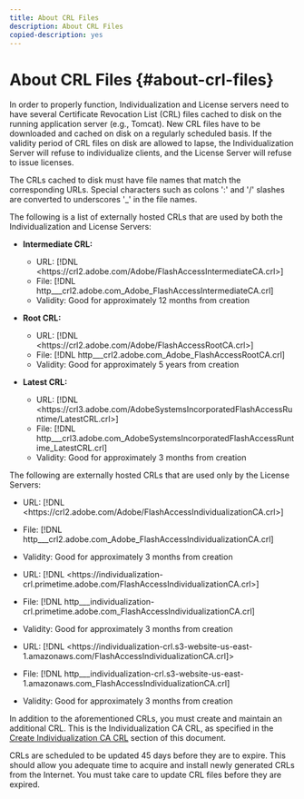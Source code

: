 ```yaml
---
title: About CRL Files
description: About CRL Files
copied-description: yes
---
```


# About CRL Files {#about-crl-files}

In order to properly function, Individualization and License servers need to have several Certificate Revocation List (CRL) files cached to disk on the running application server (e.g., Tomcat). New CRL files have to be downloaded and cached on disk on a regularly scheduled basis. If the validity period of CRL files on disk are allowed to lapse, the Individualization Server will refuse to individualize clients, and the License Server will refuse to issue licenses.

The CRLs cached to disk must have file names that match the corresponding URLs. Special characters such as colons ':' and '/' slashes are converted to underscores '_' in the file names.

The following is a list of externally hosted CRLs that are used by both the Individualization and License Servers:

* **Intermediate CRL:**

    * URL: [!DNL <ht<span></span>tps://crl2.adobe.com/Adobe/FlashAccessIntermediateCA.crl>] 
    * File: [!DNL http___crl2.adobe.com_Adobe_FlashAccessIntermediateCA.crl] 
    * Validity: Good for approximately 12 months from creation

* **Root CRL:**

    * URL: [!DNL <ht<span></span>tps://crl2.adobe.com/Adobe/FlashAccessRootCA.crl>] 
    * File: [!DNL http___crl2.adobe.com_Adobe_FlashAccessRootCA.crl] 
    * Validity: Good for approximately 5 years from creation

* **Latest CRL:**

    * URL: [!DNL <ht<span></span>tps://crl3.adobe.com/AdobeSystemsIncorporatedFlashAccessRuntime/LatestCRL.crl>] 
    * File: [!DNL http___crl3.adobe.com_AdobeSystemsIncorporatedFlashAccessRuntime_LatestCRL.crl] 
    * Validity: Good for approximately 3 months from creation

The following are externally hosted CRLs that are used only by the License Servers:

* URL: [!DNL <ht<span></span>tps://crl2.adobe.com/Adobe/FlashAccessIndividualizationCA.crl>] 
* File: [!DNL http___crl2.adobe.com_Adobe_FlashAccessIndividualizationCA.crl] 
* Validity: Good for approximately 3 months from creation

* URL: [!DNL <ht<span></span>tps://individualization-crl.primetime.adobe.com/FlashAccessIndividualizationCA.crl>] 
* File: [!DNL http___individualization-crl.primetime.adobe.com_FlashAccessIndividualizationCA.crl] 
* Validity: Good for approximately 3 months from creation

* URL: [!DNL <ht<span></span>tps://individualization-crl.s3-website-us-east-1.amazonaws.com/FlashAccessIndividualizationCA.crl]> 
* File: [!DNL http___individualization-crl.s3-website-us-east-1.amazonaws.com_FlashAccessIndividualizationCA.crl] 
* Validity: Good for approximately 3 months from creation

In addition to the aforementioned CRLs, you must create and maintain an additional CRL. This is the Individualization CA CRL, as specified in the [Create Individualization CA CRL](../../../on-premises-i15n-server/server-configuration-section/server-properties/create-i15n-ca-crl.md) section of this document.

CRLs are scheduled to be updated 45 days before they are to expire. This should allow you adequate time to acquire and install newly generated CRLs from the Internet. You must take care to update CRL files before they are expired. 
